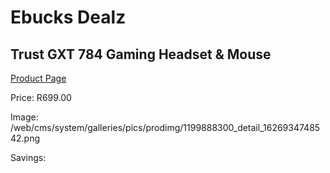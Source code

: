 
# Ebucks Dealz
## Trust GXT 784 Gaming Headset & Mouse
[Product Page](https://www.ebucks.com/web/shop/productSelected.do?prodId=1199888300&catId=1193873409)

Price: R699.00

Image: /web/cms/system/galleries/pics/prodimg/1199888300_detail_1626934748542.png

Savings: 


	